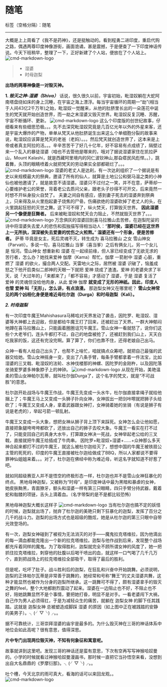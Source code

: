 ﻿# 随笔

标签（空格分隔）：随笔

---

大概是上上周看了《我不是药神》，还是挺触动的。看到程勇二进印度，重启代购之路，偶遇两尊印度神像游街，画面诡谲，甚是震撼，于是便查了一下印度神话传说。今天下班稍早，整理了一下，正好新建了个人站，便放在了个人站上。
![cmd-markdown-logo](/img/india/india.jpg)
> * 湿婆
> * 时母迦梨

**出场的两尊神像是一对毁灭神。**

 **1. *毁灭之神-湿婆（Shiva）***
话说，很久很久以前，宇宙初始，毗湿奴躺在大蛇阿南塔盘绕如床的身上沉睡，在宇宙之海上漂浮。每当宇宙循环的周期一“劫”(相当于人间43亿2千万年)之始，毗湿奴一觉醒来，从他的肚脐里长出的一朵莲花中诞生的梵天就开始创造世界，而一劫之末湿婆又毁灭世界。毗湿奴反复沉睡、苏醒，宇宙不断循环、更新。
![cmd-markdown-logo](/img/india/sdzs.jpg)
这么个印度版的创世纪故事，仔细看来有些细思恐极。。。先不去深究毗湿奴究竟是几百亿光年以外的外星来客，还是宇宙大爆炸的产物，单单从梵天从他肚脐诞生出来这么个单细胞分裂的故事来说，毗湿奴应该算是梵天的老爸（老妈）。。。然后梵天就创造世界了，这本来是上帝或者真主阿拉的活。。。辛辛苦苦干了好几十亿年，好不容易有点成绩了，隔壁过来一个乱入的暴徒湿婆（咱也不去管他是哪来的，哦对了据说湿婆家住在凯拉萨山，Mount Kalashi，就是西藏阿里境内的冈仁波钦神山,那旮瘩民风彪悍。。），跳着舞，头顶的眼睛喷着火就把梵天的劳动果实全部都砸烂了。。。
![cmd-markdown-logo](/img/india/sp.jpg)
湿婆的老丈人是达刹，有一次达刹组织了一个据说是有史以来规模最大的祭典，邀请了所有的仙人，就算是土地公公和弼马温之类的小神仙也被他邀请了，就是故意不请湿婆。湿婆只不过付之一笑，并不在意，萨蒂却一心要维护老公的荣誉，背着老公去质问父亲，跟老头子炒得不可开交，后来竟然一时想不开纵身投火自焚了。
夫妻之间自有感应，感到妻子死去的湿婆奔到祭典上，只来得及从火里抱起妻子烧焦的尸骨。伤痛欲绝的湿婆砍掉了老丈人的头，在火里跳起狂怒的灭世之舞。这下可不得了，纵火焚天，打算毁灭世界。
**因此湿婆另一个像便是狂舞者。**
后来被毗湿奴和梵天合力阻止，不然就毁灭世界了。。。
![cmd-markdown-logo](/img/india/dance.jpg)
万念俱灰的湿婆回到喜马拉雅山去苦修，在迦梨陀娑的诗中将湿婆失去爱人的悲伤和孤独描写得相当动人：“**那时侯，湿婆已经在这世界上一无所执，深深被失去爱妻的忧伤之火煎熬。**”
**湿婆还有一个形象，便是苦修者。**
萨蒂 毕竟是女主，死后灵魂不灭，转生成为 喜马拉雅山 之女 雪山神女（Parvati）。多说一句，喜马拉雅山 当爹（喜当爹）之后有俩女儿，另一个女儿是 恒河。雪山神女 想重新和 湿婆 在一起续前缘，但人家已经变成了无欲无求的苦行者，怎么办？她找来爱神 伽摩（Kama）帮忙。伽摩 一箭射中 湿婆 心脏，重燃了 湿婆 的欲火，撮合两人交配。天雷地火之际，居然被 湿婆 识破了，恼羞成怒之下他开启类似二郎神的天眼一下就把 爱神 烧成了渣渣。爱神 的老婆央求了半天，说「大过年的」「来都来了」「都不容易」才感动了 湿婆，于是 湿婆 复活了 爱神 的灵魂但没给他肉身，从此 爱神 伽摩 **就变成了无形的神祇。因此，印度人也管 爱神 叫「无形」，怎么讲，有点浪漫。** 
那迦梨女神又在哪里呢？
**雪山女神常见的两个凶相化身便是难近母杜尔迦（Durga）和时母迦梨（Kali）。**

 ***2. 时母迦梨***

有一次印度牛魔王Mahishasura马稀哈对天界发动了袭击，因陀罗、毗湿奴、湿婆等大神都上去迎敌，但是都给牛魔王打了回来，还被赶出了天界。一群大神郁闷地蹲在喜马拉雅山上，只能画着圈圈诅咒牛魔王。雪山女神一看就怒了，说你们这些个大老爷们，连头牛都打不过，自己的地盘被抢了，还被赶到我们山上，天天白吃我家的饭，这还有完没完啊。算了算了，你们也靠不住，还得老娘自己出马。

众神一看有人给自己出头了，也帮不上啥忙，咱就搞点众筹吧，就把自己最强的武器交给她。雪山女神摇身一变，变出了八条手臂，每条手臂都拿着一件法宝，比如湿婆的三叉戟、毗湿奴的法轮、水神伐楼那的神螺、因陀罗的金刚杵，以及因陀落坐骑爱罗婆多神象脖子上的神钟。
 ![cmd-markdown-logo](/img/india/dura.jpg)
从现在开始，美艳温柔的雪山女神帕尔瓦蒂，就叫杜尔伽Durga了，这个名字的梵文，就是“不可战胜”的意思。

杜尔迦开赴战场与牛魔王作战，牛魔王先变成一头水牛，杜尔伽直接拿绳子就给他捆上了；牛魔王马上又变成一头狮子扑向女神，女神拔出一把剑咔嚓就把狮子头给砍了；牛魔王又变成人身，拿着武器跟女神打，女神骑着她的坐骑（有说是狮子有说是老虎的），举起弓箭一顿乱射。

 牛魔王又变成一头大象，想把女神从狮子背上顶下来踩死。女神怎么会让他如愿，直接把象腿垮垮垮都砍了，还放出自己的狮子去咬大象。牛魔王一看实在打不过了，只能变回自己的真身大水牛，打算跟女神决一死战，女神举起老公给的三叉戟，直接就把牛魔王给插成了牛肉串。
因陀罗+毗湿奴+湿婆+……+众神那么多天神合起来都打不过的牛魔王，就这么被杜尔迦给灭了，想想中国的牛魔王被铁扇公主管的死死的，印度的牛魔王直接被杜尔迦给做成了BBQ，所以人家都说不要得罪神仙姐姐来着。。。对了，杜尔迦在佛经中称为难近母，听这名字就知道不好惹了吧。

就如同超级赛亚人并不是悟空的终极形态一样，杜尔迦也并不是雪山女神狂暴化的终点。
黑地母神迦梨，又被称为“时母”，是印度神话中最为黑暗和暴虐的女神，她皮肤黝黑，青面獠牙，额头和湿婆一样有第三只眼睛，四只手臂分持武器，戴着蛇和骷髅的项链，舌头上滴着血。（名字带梨的是不是都比较恐怖）

黑地母神迦梨大概长这样子
 ![cmd-markdown-logo](/img/india/kali.jpg)
当有杜尔迦也搞不定的妖怪的时候，迦梨就出场了，抛弃了杜尔迦的美艳只剩下狂暴化的迦梨，发挥了百分之几千的战斗力。迦梨的出场方式也是超级的酷炫，她是从杜尔迦的第三只眼中自带光效登场的。

有一次，迦梨女神碰到了被视为无法消灭的对手——魔鬼拉克塔维拉，因为他滴出的每一滴血都能克隆出一个新的拉克塔维拉。迦梨与他作战到后来，发现整个战场都充斥着同样的魔鬼。为了取得胜利，迦梨就完全不顾所谓女神的风度了，她一把抓住拉克塔维拉，刺穿他的肚腹以后喝干喷出的血，就这样一口气喝了几千几万个，直到把战场上的拉克塔维拉全部吸干，取得了最后的胜利。

但是呢，吃坏了肚子。战斗胜利后的迦梨，在狂乱和兴奋中开始跳舞。必须说明，迦梨的正体帕尔瓦蒂是非常善于跳舞的，她经常和号称“舞王”的丈夫湿婆共舞，这种才能显然也被作为分身的迦梨所继承。这一跳舞可不得了，颇有湿婆拿手的毁灭之舞的feel，整个大地都剧烈震动了起来。湿婆在一边阻止也不好，不阻止也不好，陪她跳舞显然不是个事情，要把她打昏，明显不是对手。一看老婆闯下大祸，自己作为男人必须得扛，于是为减轻众生的痛苦，就躺在 迦梨女神 的脚下任其践踏。这就是 迦梨女神 总被塑造成脚踩 湿婆 的原因（如上图中正在被践踏的安静的美男子）。╮(╯▽╰)╭。。

据不可靠统计，三哥崇拜湿婆的庙宇是最多的。为什么毁灭神在三哥的神话体系中地位会如此高呢？很有意思，值得深思。

**片中专门出现两位毁灭神，不知有何象征和寓意呢。**

故事就讲到这里吧。发现三哥的神话还是蛮有意思，下次有空再写写神猴哈奴曼的。小学的时候就看过神猴哈奴曼漫画书，那时候一直把它当孙悟空来看，没想到出自大名鼎鼎的《罗摩衍那》。╮(╯▽╰)╭。。

吐个槽，今天北京的雨可真大，看海的话可以来回龙观。。
 ![cmd-markdown-logo](/img/india/huilongguan.jpg)

